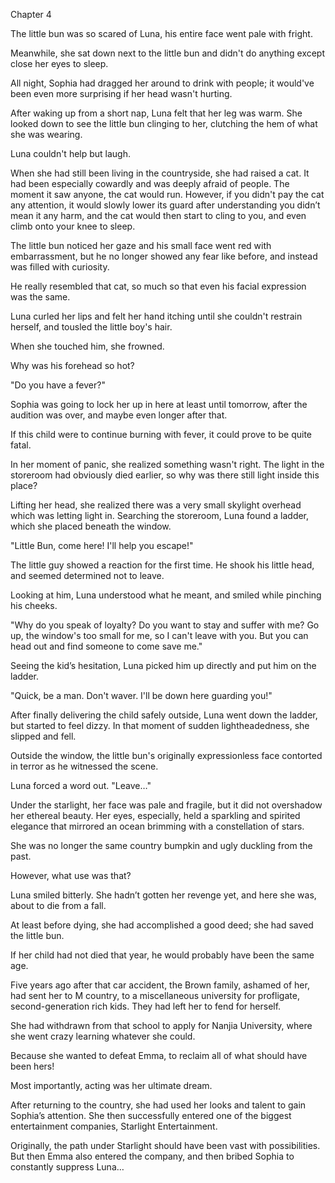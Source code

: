 Chapter 4

The little bun was so scared of Luna, his entire face went pale with fright.


Meanwhile, she sat down next to the little bun and didn't do anything except close her eyes to sleep.


All night, Sophia had dragged her around to drink with people; it would've been even more surprising if her head wasn't hurting.


After waking up from a short nap, Luna felt that her leg was warm. She looked down to see the little bun clinging to her, clutching the hem of what she was wearing.


Luna couldn't help but laugh.


When she had still been living in the countryside, she had raised a cat. It had been especially cowardly and was deeply afraid of people. The moment it saw anyone, the cat would run. However, if you didn't pay the cat any attention, it would slowly lower its guard after understanding you didn’t mean it any harm, and the cat would then start to cling to you, and even climb onto your knee to sleep.


The little bun noticed her gaze and his small face went red with embarrassment, but he no longer showed any fear like before, and instead was filled with curiosity.


He really resembled that cat, so much so that even his facial expression was the same.


Luna curled her lips and felt her hand itching until she couldn't restrain herself, and tousled the little boy's hair.


When she touched him, she frowned.


Why was his forehead so hot?


"Do you have a fever?"


Sophia was going to lock her up in here at least until tomorrow, after the audition was over, and maybe even longer after that.


If this child were to continue burning with fever, it could prove to be quite fatal.


In her moment of panic, she realized something wasn't right. The light in the storeroom had obviously died earlier, so why was there still light inside this place?


Lifting her head, she realized there was a very small skylight overhead which was letting light in. Searching the storeroom, Luna found a ladder, which she placed beneath the window.


"Little Bun, come here! I'll help you escape!"


The little guy showed a reaction for the first time. He shook his little head, and seemed determined not to leave.


Looking at him, Luna understood what he meant, and smiled while pinching his cheeks.


"Why do you speak of loyalty? Do you want to stay and suffer with me? Go up, the window's too small for me, so I can't leave with you. But you can head out and find someone to come save me."


Seeing the kid’s hesitation, Luna picked him up directly and put him on the ladder.


"Quick, be a man. Don't waver. I'll be down here guarding you!"


After finally delivering the child safely outside, Luna went down the ladder, but started to feel dizzy. In that moment of sudden lightheadedness, she slipped and fell.


Outside the window, the little bun's originally expressionless face contorted in terror as he witnessed the scene.


Luna forced a word out. "Leave…"


Under the starlight, her face was pale and fragile, but it did not overshadow her ethereal beauty. Her eyes, especially, held a sparkling and spirited elegance that mirrored an ocean brimming with a constellation of stars.


She was no longer the same country bumpkin and ugly duckling from the past.


However, what use was that?


Luna smiled bitterly. She hadn’t gotten her revenge yet, and here she was, about to die from a fall.


At least before dying, she had accomplished a good deed; she had saved the little bun.


If her child had not died that year, he would probably have been the same age.


Five years ago after that car accident, the Brown family, ashamed of her, had sent her to M country, to a miscellaneous university for profligate, second-generation rich kids. They had left her to fend for herself.


She had withdrawn from that school to apply for Nanjia University, where she went crazy learning whatever she could.


Because she wanted to defeat Emma, to reclaim all of what should have been hers!


Most importantly, acting was her ultimate dream.


After returning to the country, she had used her looks and talent to gain Sophia’s attention. She then successfully entered one of the biggest entertainment companies, Starlight Entertainment.


Originally, the path under Starlight should have been vast with possibilities. But then Emma also entered the company, and then bribed Sophia to constantly suppress Luna…

